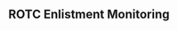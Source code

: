 ## ROTC Enlistment Monitoring


<script src="http://code.jquery.com/jquery-1.4.2.min.js">
</script>


